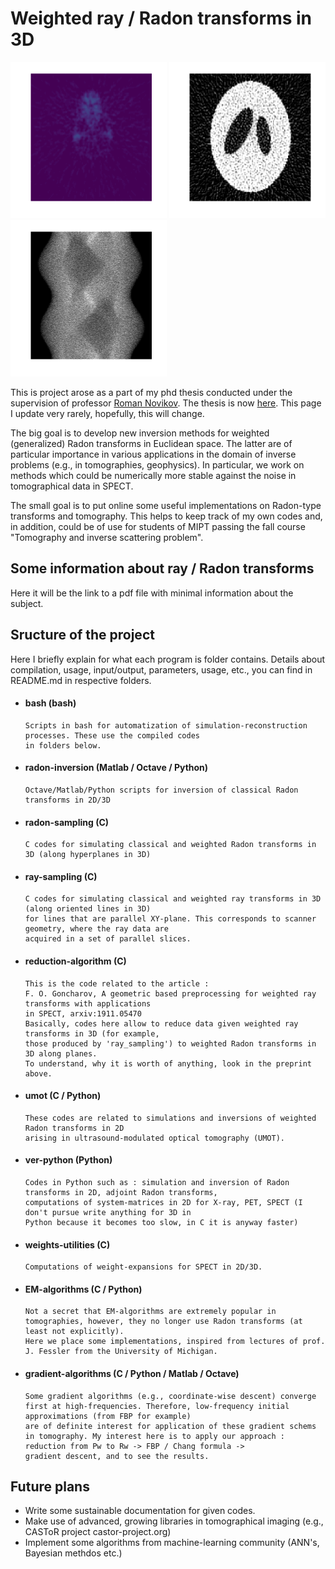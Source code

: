 # Weighted ray / Radon transforms in 3D

<p float="center" class="center">
  <img src="images/image_1.png" width="250" height="250" />
  <img src="images/image_2.png" width="250" height="250" />
  <img src="images/image_3.png" width="250" height="250" />
</p>

This is project arose as a  part of my phd thesis conducted under the supervision of professor [Roman Novikov](http://www.cmap.polytechnique.fr/~novikov/).
The thesis is now [here](http://www.theses.fr/2019SACLX029). This page I update very rarely, hopefully, this will change.

The big goal is to develop new inversion methods for weighted (generalized) Radon transforms in Euclidean space.
The latter are of particular importance in various applications in the domain of inverse
problems (e.g., in tomographies, geophysics). In particular, we work on methods which
could be numerically more stable against the noise in tomographical data in SPECT.

The small goal is to put online some useful implementations on Radon-type transforms and tomography.
This helps to keep track of my own codes and, in addition, could be of use for students of MIPT
passing the fall course "Tomography and inverse scattering problem".

## Some information about ray / Radon transforms

Here it will be the link to a pdf file with minimal information about the subject.

## Sructure of the project

Here I briefly explain for what each program is folder contains.
Details about compilation, usage, input/output, parameters, usage, etc.,
you can find in README.md in respective folders.

  * #### bash (bash)
        Scripts in bash for automatization of simulation-reconstruction processes. These use the compiled codes
		in folders below.

  * #### radon-inversion (Matlab / Octave / Python)
        Octave/Matlab/Python scripts for inversion of classical Radon transforms in 2D/3D

  * #### radon-sampling (C)
        C codes for simulating classical and weighted Radon transforms in 3D (along hyperplanes in 3D)

  * #### ray-sampling (C)
        C codes for simulating classical and weighted ray transforms in 3D (along oriented lines in 3D)
		for lines that are parallel XY-plane. This corresponds to scanner geometry, where the ray data are
		acquired in a set of parallel slices.

  * #### reduction-algorithm (C)
        This is the code related to the article :
		F. O. Goncharov, A geometric based preprocessing for weighted ray transforms with applications
		in SPECT, arxiv:1911.05470
		Basically, codes here allow to reduce data given weighted ray transforms in 3D (for example,
		those produced by 'ray_sampling') to weighted Radon transforms in 3D along planes.
		To understand, why it is worth of anything, look in the preprint above.

  * #### umot (C / Python)
        These codes are related to simulations and inversions of weighted Radon transforms in 2D
		arising in ultrasound-modulated optical tomography (UMOT).

  * #### ver-python (Python)
        Codes in Python such as : simulation and inversion of Radon transforms in 2D, adjoint Radon transforms,
		computations of system-matrices in 2D for X-ray, PET, SPECT (I don't pursue write anything for 3D in
		Python because it becomes too slow, in C it is anyway faster)

  * #### weights-utilities (C)
        Computations of weight-expansions for SPECT in 2D/3D.

  * #### EM-algorithms (C / Python)
        Not a secret that EM-algorithms are extremely popular in tomographies, however, they no longer use Radon transforms (at least not explicitly).
		Here we place some implementations, inspired from lectures of prof. J. Fessler from the University of Michigan.

  * #### gradient-algorithms (C / Python / Matlab / Octave)
        Some gradient algorithms (e.g., coordinate-wise descent) converge first at high-frequencies. Therefore, low-frequency initial approximations (from FBP for example)
		are of definite interest for application of these gradient schems in tomography. My interest here is to apply our approach : reduction from Pw to Rw -> FBP / Chang formula ->
		gradient descent, and to see the results.


## Future plans

  * Write some sustainable documentation for given codes.
  * Make use of advanced, growing libraries in tomographical imaging (e.g., CASToR project castor-project.org)
  * Implement some algorithms from machine-learning community (ANN's, Bayesian methdos etc.)
